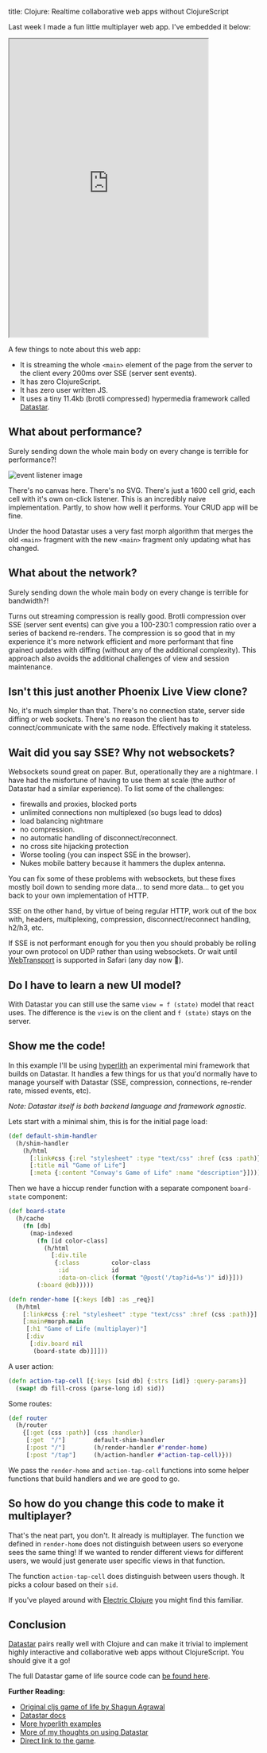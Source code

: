 title: Clojure: Realtime collaborative web apps without ClojureScript

Last week I made a fun little multiplayer web app. I've embedded it below:

<iframe src="https://example.andersmurphy.com" title="Game of Life"
style="width: 100%;	aspect-ratio: 2/3;	max-width: 400px"></iframe>

A few things to note about this web app:

- It is streaming the whole `<main>` element of the page from the server to the client every 200ms over SSE (server sent events).
- It has zero ClojureScript.
- It has zero user written JS.
- It uses a tiny 11.4kb (brotli compressed) hypermedia framework called [Datastar](https://data-star.dev).

## What about performance?

Surely sending down the whole main body on every change is terrible for performance?!

![event listener image](/assets/naive.png)

There's no canvas here. There's no SVG. There's just a 1600 cell grid, each cell with it's own on-click listener. This is an incredibly naive implementation. Partly, to show how well it performs. Your CRUD app will be fine.

Under the hood Datastar uses a very fast morph algorithm that merges the old `<main>` fragment with the new `<main>` fragment only updating what has changed. 

## What about the network?

Surely sending down the whole main body on every change is terrible for bandwidth?! 

Turns out streaming compression is really good. Brotli compression over SSE (server sent events) can give you a 100-230:1 compression ratio over a series of backend re-renders. The compression is so good that in my experience it's more network efficient and more performant that fine grained updates with diffing (without any of the additional complexity). This approach also avoids the additional challenges of view and session maintenance.

## Isn't this just another Phoenix Live View clone?

No, it's much simpler than that. There's no connection state, server side diffing or web sockets. There's no reason the client has to connect/communicate with the same node. Effectively making it stateless.

## Wait did you say SSE? Why not websockets?

Websockets sound great on paper. But, operationally they are a nightmare. I have had the misfortune of having to use them at scale (the author of Datastar had a similar experience). To list some of the challenges: 

- firewalls and proxies, blocked ports
- unlimited connections non multiplexed (so bugs lead to ddos)
- load balancing nightmare
- no compression.
- no automatic handling of disconnect/reconnect.
- no cross site hijacking protection
- Worse tooling (you can inspect SSE in the browser).
- Nukes mobile battery because it hammers the duplex antenna.

You can fix some of these problems with websockets, but these fixes mostly boil down to sending more data... to send more data... to get you back to your own implementation of HTTP.

SSE on the other hand, by virtue of being regular HTTP,  work out of the box with, headers, multiplexing, compression, disconnect/reconnect handling, h2/h3, etc. 

If SSE is not performant enough for you then you should probably be rolling your own protocol on UDP rather than using websockets. Or wait until [WebTransport](https://developer.mozilla.org/en-US/docs/Web/API/WebTransport) is supported in Safari (any day now 😬).

## Do I have to learn a new UI model?

With Datastar you can still use the same `view = f (state)` model that react uses. The difference is  the `view` is on the client and `f (state)` stays on the server.

## Show me the code!

In this example I'll be using [hyperlith](https://github.com/andersmurphy/hyperlith) an experimental mini framework that builds on Datastar. It handles a few things for us that you'd normally have to manage yourself with Datastar (SSE, compression, connections, re-render rate, missed events, etc).

*Note: Datastar itself is both backend language and framework agnostic.*

Lets start with a minimal shim, this is for the initial page load:

```clojure
(def default-shim-handler
  (h/shim-handler
    (h/html
      [:link#css {:rel "stylesheet" :type "text/css" :href (css :path)}]
      [:title nil "Game of Life"]
      [:meta {:content "Conway's Game of Life" :name "description"}])))
```

Then we have a hiccup render function with a separate component `board-state` component:

```clojure
(def board-state
  (h/cache
    (fn [db]
      (map-indexed
        (fn [id color-class]
          (h/html
            [:div.tile
             {:class         color-class
              :id            id
              :data-on-click (format "@post('/tap?id=%s')" id)}]))
        (:board @db)))))

(defn render-home [{:keys [db] :as _req}]
  (h/html
    [:link#css {:rel "stylesheet" :type "text/css" :href (css :path)}]
    [:main#morph.main
     [:h1 "Game of Life (multiplayer)"]
     [:div
      [:div.board nil
       (board-state db)]]]))
```

A user action:

```clojure
(defn action-tap-cell [{:keys [sid db] {:strs [id]} :query-params}]
  (swap! db fill-cross (parse-long id) sid))
```

Some routes:

```clojure
(def router
  (h/router
    {[:get (css :path)] (css :handler)
     [:get  "/"]        default-shim-handler
     [:post "/"]        (h/render-handler #'render-home)
     [:post "/tap"]     (h/action-handler #'action-tap-cell)}))
```

We pass the `render-home` and `action-tap-cell` functions into some helper functions that build handlers and we are good to go.

## So how do you change this code to make it multiplayer?

That's the neat part, you don't. It already is multiplayer. The function we defined in `render-home` does not distinguish between users so everyone sees the same thing! If we wanted to render different views for different users, we would just generate user specific views in that function.

The function `action-tap-cell` does distinguish between users though. It picks a colour based on their `sid`.

If you've played around with [Electric Clojure](https://github.com/hyperfiddle/electric) you might find this familiar.

## Conclusion

[Datastar](https://data-star.dev) pairs really well with Clojure and can make it trivial to implement highly interactive and collaborative web apps without ClojureScript. You should give it a go!

The full Datastar game of life source code can [be found here](https://github.com/andersmurphy/hyperlith/blob/master/examples/game_of_life/src/app/main.clj).

**Further Reading:**

- [Original cljs game of life by Shagun Agrawal](https://github.com/kaepr/game-of-life-cljs)
- [Datastar docs](https://data-star.dev/guide/getting_started)
- [More hyperlith examples](https://github.com/andersmurphy/hyperlith/tree/master/examples)
- [More of my thoughts on using Datastar](https://github.com/andersmurphy/hyperlith?tab=readme-ov-file#rational-more-like-a-collection-of-opinions)
- [Direct link to the game](https://example.andersmurphy.com).
